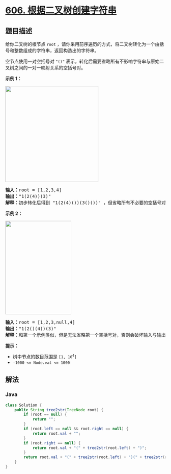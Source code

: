 # [606. 根据二叉树创建字符串](https://leetcode.cn/problems/construct-string-from-binary-tree)

## 题目描述

<p>给你二叉树的根节点 <code>root</code> ，请你采用前序遍历的方式，将二叉树转化为一个由括号和整数组成的字符串，返回构造出的字符串。</p>

<p>空节点使用一对空括号对 <code>"()"</code> 表示，转化后需要省略所有不影响字符串与原始二叉树之间的一对一映射关系的空括号对。</p>

<div class="original__bRMd">
<div>

<p><strong>示例 1：</strong></p>
<img alt="" src="https://fastly.jsdelivr.net/gh/doocs/leetcode@main/solution/0600-0699/0606.Construct%20String%20from%20Binary%20Tree/images/cons1-tree.jpg" style="width: 292px; height: 301px;" />
<pre>
<strong>输入：</strong>root = [1,2,3,4]
<strong>输出：</strong>"1(2(4))(3)"
<strong>解释：</strong>初步转化后得到 "1(2(4)())(3()())" ，但省略所有不必要的空括号对后，字符串应该是"1(2(4))(3)" 。
</pre>

<p><strong>示例 2：</strong></p>
<img alt="" src="https://fastly.jsdelivr.net/gh/doocs/leetcode@main/solution/0600-0699/0606.Construct%20String%20from%20Binary%20Tree/images/cons2-tree.jpg" style="width: 207px; height: 293px;" />
<pre>
<strong>输入：</strong>root = [1,2,3,null,4]
<strong>输出：</strong>"1(2()(4))(3)"
<strong>解释：</strong>和第一个示例类似，但是无法省略第一个空括号对，否则会破坏输入与输出一一映射的关系。</pre>

<p><strong>提示：</strong></p>

<ul>
	<li>树中节点的数目范围是 <code>[1, 10<sup>4</sup>]</code></li>
	<li><code>-1000 &lt;= Node.val &lt;= 1000</code></li>
</ul>
</div>
</div>

## 解法

### **Java**

```java
class Solution {
    public String tree2str(TreeNode root) {
        if (root == null) {
            return "";
        }
        if (root.left == null && root.right == null) {
            return root.val + "";
        }
        if (root.right == null) {
            return root.val + "(" + tree2str(root.left) + ")";
        }
        return root.val + "(" + tree2str(root.left) + ")(" + tree2str(root.right) + ")";
    }
}
```
